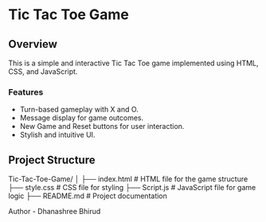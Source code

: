 # Tic Tac Toe Game

## Overview

This is a simple and interactive Tic Tac Toe game implemented using HTML, CSS, and JavaScript.

### Features

- Turn-based gameplay with X and O.
- Message display for game outcomes.
- New Game and Reset buttons for user interaction.
- Stylish and intuitive UI.

## Project Structure

Tic-Tac-Toe-Game/
│
├── index.html        # HTML file for the game structure
├── style.css         # CSS file for styling
├── Script.js         # JavaScript file for game logic
├── README.md         # Project documentation 

Author - Dhanashree Bhirud
